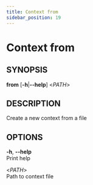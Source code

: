 ```yaml
---
title: Context from
sidebar_position: 19
---
```


# Context from

## SYNOPSIS

**from** \[**-h**\|**--help**\] \<*PATH*\>

## DESCRIPTION

Create a new context from a file

## OPTIONS

**-h**, **--help**  
Print help

\<*PATH*\>  
Path to context file
